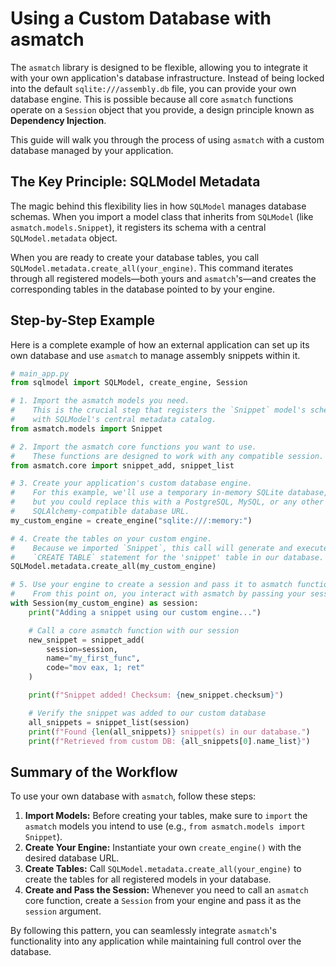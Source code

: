 # Using a Custom Database with asmatch

The `asmatch` library is designed to be flexible, allowing you to integrate it with your own application's database infrastructure. Instead of being locked into the default `sqlite:///assembly.db` file, you can provide your own database engine. This is possible because all core `asmatch` functions operate on a `Session` object that you provide, a design principle known as **Dependency Injection**.

This guide will walk you through the process of using `asmatch` with a custom database managed by your application.

## The Key Principle: SQLModel Metadata

The magic behind this flexibility lies in how `SQLModel` manages database schemas. When you import a model class that inherits from `SQLModel` (like `asmatch.models.Snippet`), it registers its schema with a central `SQLModel.metadata` object.

When you are ready to create your database tables, you call `SQLModel.metadata.create_all(your_engine)`. This command iterates through all registered models—both yours and `asmatch`'s—and creates the corresponding tables in the database pointed to by your engine.

## Step-by-Step Example

Here is a complete example of how an external application can set up its own database and use `asmatch` to manage assembly snippets within it.

```python
# main_app.py
from sqlmodel import SQLModel, create_engine, Session

# 1. Import the asmatch models you need.
#    This is the crucial step that registers the `Snippet` model's schema
#    with SQLModel's central metadata catalog.
from asmatch.models import Snippet

# 2. Import the asmatch core functions you want to use.
#    These functions are designed to work with any compatible session.
from asmatch.core import snippet_add, snippet_list

# 3. Create your application's custom database engine.
#    For this example, we'll use a temporary in-memory SQLite database,
#    but you could replace this with a PostgreSQL, MySQL, or any other
#    SQLAlchemy-compatible database URL.
my_custom_engine = create_engine("sqlite:///:memory:")

# 4. Create the tables on your custom engine.
#    Because we imported `Snippet`, this call will generate and execute the
#    `CREATE TABLE` statement for the 'snippet' table in our database.
SQLModel.metadata.create_all(my_custom_engine)

# 5. Use your engine to create a session and pass it to asmatch functions.
#    From this point on, you interact with asmatch by passing your session.
with Session(my_custom_engine) as session:
    print("Adding a snippet using our custom engine...")

    # Call a core asmatch function with our session
    new_snippet = snippet_add(
        session=session,
        name="my_first_func",
        code="mov eax, 1; ret"
    )

    print(f"Snippet added! Checksum: {new_snippet.checksum}")

    # Verify the snippet was added to our custom database
    all_snippets = snippet_list(session)
    print(f"Found {len(all_snippets)} snippet(s) in our database.")
    print(f"Retrieved from custom DB: {all_snippets[0].name_list}")

```

## Summary of the Workflow

To use your own database with `asmatch`, follow these steps:

1.  **Import Models:** Before creating your tables, make sure to `import` the `asmatch` models you intend to use (e.g., `from asmatch.models import Snippet`).
2.  **Create Your Engine:** Instantiate your own `create_engine()` with the desired database URL.
3.  **Create Tables:** Call `SQLModel.metadata.create_all(your_engine)` to create the tables for all registered models in your database.
4.  **Create and Pass the Session:** Whenever you need to call an `asmatch` core function, create a `Session` from your engine and pass it as the `session` argument.

By following this pattern, you can seamlessly integrate `asmatch`'s functionality into any application while maintaining full control over the database.
